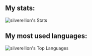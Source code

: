 ## My stats:

![silverellion's Stats](https://github-readme-stats.vercel.app/api?username=silverellion&theme=dark&show_icons=true&hide_border=true&count_private=true&card_width=501)

## My most used languages:

![silverellion's Top Languages](https://github-readme-stats.vercel.app/api/top-langs/?username=silverellion&theme=dark&show_icons=true&hide_border=true&layout=compact&langs_count=10&card_width=501)

